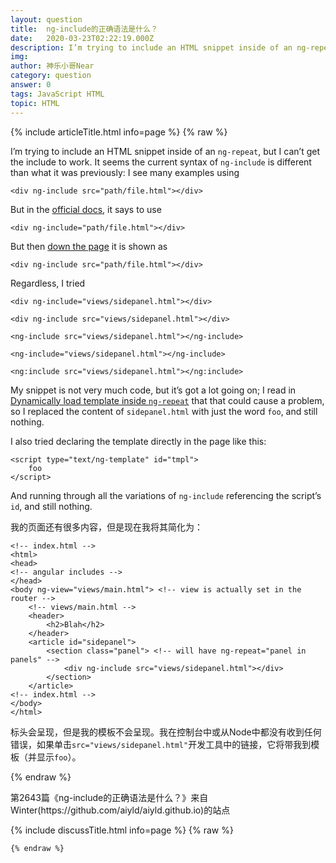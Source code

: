 ```yaml
---
layout: question
title:  ng-include的正确语法是什么？
date:   2020-03-23T02:22:19.000Z
description: I’m trying to include an HTML snippet inside of an ng-repeat, but I can’t get...
img: 
author: 神乐小哥Near
category: question
answer: 0
tags: JavaScript HTML
topic: HTML
---
```

<div class="article-root">
  <div class="article">
    {% include articleTitle.html info=page %}
    {% raw %}
    <div class="article-content"><p>I’m trying to include an HTML snippet inside of an <code>ng-repeat</code>, but I can’t get the include to work. It seems the current syntax of <code>ng-include</code> is different than what it was previously: I see many examples using</p>

<pre><code>&lt;div ng-include src="path/file.html"&gt;&lt;/div&gt;
</code></pre>

<p>But in the <a href="https://code.angularjs.org/1.1.0/docs/api/ng.directive:ngInclude#Usage" rel="nofollow noreferrer">official docs</a>, it says to use</p>

<pre><code>&lt;div ng-include="path/file.html"&gt;&lt;/div&gt;
</code></pre>

<p>But then <a href="https://code.angularjs.org/1.1.0/docs/api/ng.directive:ngInclude#Example" rel="nofollow noreferrer">down the page</a> it is shown as</p>

<pre><code>&lt;div ng-include src="path/file.html"&gt;&lt;/div&gt;
</code></pre>

<p>Regardless, I tried</p>

<pre class="lang-html prettyprint-override"><code>&lt;div ng-include="views/sidepanel.html"&gt;&lt;/div&gt;
</code></pre>

<pre class="lang-html prettyprint-override"><code>&lt;div ng-include src="views/sidepanel.html"&gt;&lt;/div&gt;
</code></pre>

<pre class="lang-html prettyprint-override"><code>&lt;ng-include src="views/sidepanel.html"&gt;&lt;/ng-include&gt;
</code></pre>

<pre class="lang-html prettyprint-override"><code>&lt;ng-include="views/sidepanel.html"&gt;&lt;/ng-include&gt;
</code></pre>

<pre class="lang-html prettyprint-override"><code>&lt;ng:include src="views/sidepanel.html"&gt;&lt;/ng:include&gt;
</code></pre>

<p>My snippet is not very much code, but it’s got a lot going on; I read in <a href="https://stackoverflow.com/questions/12361680/">Dynamically load template inside <code>ng-repeat</code></a> that that could cause a problem, so I replaced the content of <code>sidepanel.html</code> with just the word <code>foo</code>, and still nothing.</p>

<p>I also tried declaring the template directly in the page like this:</p>

<pre><code>&lt;script type="text/ng-template" id="tmpl"&gt;<font></font>
    foo<font></font>
&lt;/script&gt;<font></font>
</code></pre>

<p>And running through all the variations of <code>ng-include</code> referencing the script’s <code>id</code>, and still nothing.</p>

<p><font style="vertical-align: inherit;"><font style="vertical-align: inherit;">我的页面还有很多内容，但是现在我将其简化为：</font></font></p>

<pre><code>&lt;!-- index.html --&gt;<font></font>
&lt;html&gt;<font></font>
&lt;head&gt;<font></font>
&lt;!-- angular includes --&gt;<font></font>
&lt;/head&gt;<font></font>
&lt;body ng-view="views/main.html"&gt; &lt;!-- view is actually set in the router --&gt;<font></font>
    &lt;!-- views/main.html --&gt;<font></font>
    &lt;header&gt;<font></font>
        &lt;h2&gt;Blah&lt;/h2&gt;<font></font>
    &lt;/header&gt;<font></font>
    &lt;article id="sidepanel"&gt;<font></font>
        &lt;section class="panel"&gt; &lt;!-- will have ng-repeat="panel in panels" --&gt;<font></font>
            &lt;div ng-include src="views/sidepanel.html"&gt;&lt;/div&gt;<font></font>
        &lt;/section&gt;<font></font>
    &lt;/article&gt;<font></font>
&lt;!-- index.html --&gt;<font></font>
&lt;/body&gt;<font></font>
&lt;/html&gt;<font></font>
</code></pre>

<p><font style="vertical-align: inherit;"><font style="vertical-align: inherit;">标头会呈现，但是我的模板不会呈现。</font><font style="vertical-align: inherit;">我在控制台中或从Node中都没有收到任何错误，如果单击</font></font><code>src="views/sidepanel.html"</code><font style="vertical-align: inherit;"><font style="vertical-align: inherit;">开发工具中</font><font style="vertical-align: inherit;">的链接</font><font style="vertical-align: inherit;">，它将带我到模板（并显示</font></font><code>foo</code><font style="vertical-align: inherit;"><font style="vertical-align: inherit;">）。</font></font></p></div>
    {% endraw %}
  </div>
  <p class="winter_mark">第2643篇《ng-include的正确语法是什么？》来自Winter(https://github.com/aiyld/aiyld.github.io)的站点</p>
  <div class="discuss-wrapper">
    {% include discussTitle.html info=page %}
    {% raw %}
    
    {% endraw %}
  </div>
<div>
